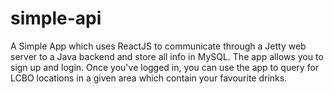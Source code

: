 # simple-api
A Simple App which uses ReactJS to communicate through a Jetty web server to a Java backend 
and store all info in MySQL.
The app allows you to sign up and login. Once you've logged in, you can use the app to query 
for LCBO locations in a given area which contain your favourite drinks. 
